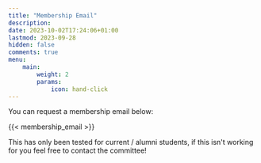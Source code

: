 ```yaml
---
title: "Membership Email"
description: 
date: 2023-10-02T17:24:06+01:00
lastmod: 2023-09-28
hidden: false
comments: true
menu:
    main:
        weight: 2
        params: 
            icon: hand-click
---
```

You can request a membership email below:

{{< membership_email >}}

This has only been tested for current / alumni students, if this isn't working for you feel free to contact the committee!
